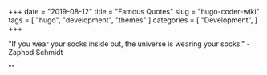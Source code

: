 +++
date = "2019-08-12"
title = "Famous Quotes"
slug = "hugo-coder-wiki"
tags = [
    "hugo",
    "development",
    "themes"
]
categories = [
    "Development",
]
+++

"If you wear your socks inside out, the universe is wearing your socks." - Zaphod Schmidt


""